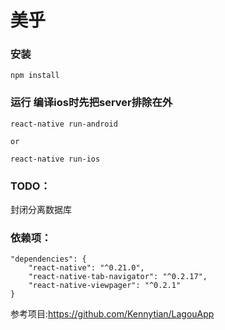 # 美乎
### 安装
```
npm install
```
### 运行 编译ios时先把server排除在外
```
react-native run-android

or

react-native run-ios
```

### TODO：
封闭分离数据库

### 依赖项：
```
"dependencies": {
    "react-native": "^0.21.0",
    "react-native-tab-navigator": "^0.2.17",
    "react-native-viewpager": "^0.2.1"
}
```

参考项目:https://github.com/Kennytian/LagouApp